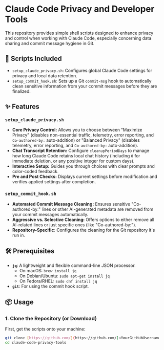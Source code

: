 # Claude Code Privacy and Developer Tools

This repository provides simple shell scripts designed to enhance privacy and control when working with Claude Code, especially concerning data sharing and commit message hygiene in Git.

## 🚀 Scripts Included

* `setup_claude_privacy.sh`: Configures global Claude Code settings for privacy and local data retention.
* `setup_commit_hook.sh`: Sets up a Git `commit-msg` hook to automatically clean sensitive information from your commit messages before they are finalized.

## ✨ Features

### `setup_claude_privacy.sh`
* **Core Privacy Control:** Allows you to choose between "Maximize Privacy" (disables non-essential traffic, telemetry, error reporting, and `Co-authored-by:` auto-addition) or "Balanced Privacy" (disables telemetry, error reporting, and `Co-authored-by:` auto-addition).
* **Chat Transcript Retention:** Configure `cleanupPeriodDays` to manage how long Claude Code retains local chat history (including `0` for immediate deletion, or any positive integer for custom days).
* **Interactive Setup:** Guides you through choices with clear prompts and color-coded feedback.
* **Pre and Post Checks:** Displays current settings before modification and verifies applied settings after completion.

### `setup_commit_hook.sh`
* **Automated Commit Message Cleaning:** Ensures sensitive "Co-authored-by:" lines or other AI-generated metadata are removed from your commit messages automatically.
* **Aggressive vs. Selective Cleaning:** Offers options to either remove all AI-related lines or just specific ones (like "Co-authored-by:").
* **Repository-Specific:** Configures the cleaning for the Git repository it's run in.

## 🛠️ Prerequisites

* **`jq`**: A lightweight and flexible command-line JSON processor.
    * On macOS: `brew install jq`
    * On Debian/Ubuntu: `sudo apt-get install jq`
    * On Fedora/RHEL: `sudo dnf install jq`
* **`git`**: For using the commit hook script.

## 📦 Usage

### 1. Clone the Repository (or Download)

First, get the scripts onto your machine:

```bash
git clone [https://github.com/](https://github.com/)<YourGitHubUsername>/claude-code-privacy-tools.git
cd claude-code-privacy-tools
